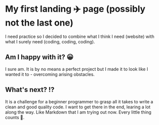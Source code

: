 ﻿# My first landing :airplane: page (possibly not the last one)
I need practice so I decided to combine what I think I need (website) with what I surely need (coding, coding, coding).
## Am I happy with it? :grinning:
I sure am. It is by no means a perfect project but I made it to look like I wanted it to - overcoming arising obstacles.
## What's next? :interrobang:
It is a challenge for a beginner programmer to grasp all it takes to write a clean and good quality code. I want to get there in the end, learing a lot along the way. Like Markdown that I am trying out now. Every little thing counts :gem:.
